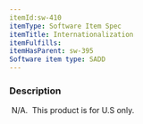 ```yaml
---
itemId:sw-410
itemType: Software Item Spec
itemTitle: Internationalization
itemFulfills: 
itemHasParent: sw-395
Software item type: SADD
---
```

### Description
 N/A.  This product is for U.S only.
 